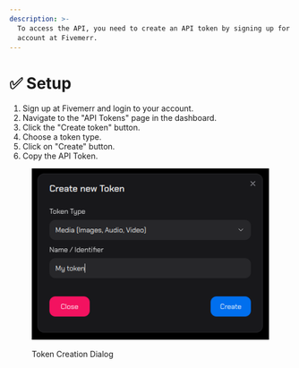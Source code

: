 ```yaml
---
description: >-
  To access the API, you need to create an API token by signing up for an
  account at Fivemerr.
---
```


# ✅ Setup

1. Sign up at Fivemerr and login to your account.
2. Navigate to the "API Tokens" page in the dashboard.
3. Click the "Create token" button.
4. Choose a token type.
5. Click on "Create" button.
6. Copy the API Token.

<figure><img src="../.gitbook/assets/image (2) (1).png" alt=""><figcaption><p>Token Creation Dialog</p></figcaption></figure>

